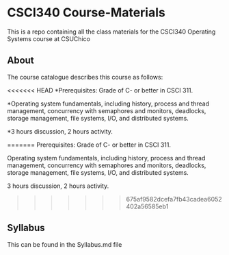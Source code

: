 # CSCI340 Course-Materials

This is a repo containing all the class materials for the CSCI340 Operating Systems course at CSUChico

## About

The course catalogue describes this course as follows:

<<<<<<< HEAD
   *Prerequisites: Grade of C- or better in CSCI 311.

   *Operating system fundamentals, including history, process and thread management, concurrency with semaphores and monitors, deadlocks, storage management, file systems, I/O, and distributed systems.

   *3 hours discussion, 2 hours activity.

=======
  Prerequisites: Grade of C- or better in CSCI 311.

  Operating system fundamentals, including history, process and thread management, concurrency with semaphores and monitors, deadlocks, storage management, file systems, I/O, and distributed systems.

  3 hours discussion, 2 hours activity.
>>>>>>> 675af9582dcefa7fb43cadea6052402a56585eb1

## Syllabus

This can be found in the Syllabus.md file

##
